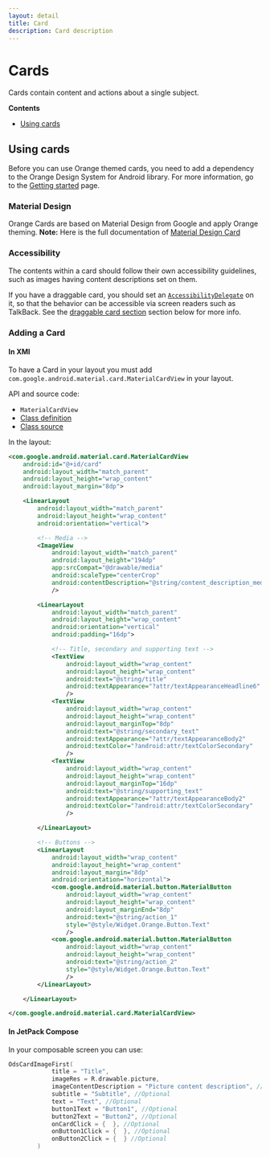 ```yaml
---
layout: detail
title: Card
description: Card description
---
```


# Cards

Cards contain content and actions about a single subject.

**Contents**

*   [Using cards](#using-cards)

## Using cards

Before you can use Orange themed cards, you need to add a dependency to the Orange Design System
for Android library. For more information, go to the
[Getting started](../getting-started.md) page.

### Material Design

Orange Cards are based on Material Design from Google and apply Orange theming.
**Note:** Here is the full documentation
of [Material Design Card](https://material.io/components/cards/)

### Accessibility

The contents within a card should follow their own accessibility guidelines,
such as images having content descriptions set on them.

If you have a draggable card, you should set an
[`AccessibilityDelegate`](https://developer.android.com/reference/android/view/View.AccessibilityDelegate)
on it, so that the behavior can be accessible via screen readers such as
TalkBack. See the [draggable card section](https://material.io/components/cards/android#making-a-card-draggable) section
below for more info.

### Adding a Card

#### In XMl

To have a Card in your layout you must add `com.google.android.material.card.MaterialCardView` in your layout.

API and source code:

*   `MaterialCardView`
  *   [Class definition](https://developer.android.com/reference/com/google/android/material/card/MaterialCardView)
  *   [Class source](https://github.com/material-components/material-components-android/tree/master/lib/java/com/google/android/material/card/MaterialCardView.java)

In the layout:

```xml
<com.google.android.material.card.MaterialCardView
    android:id="@+id/card"
    android:layout_width="match_parent"
    android:layout_height="wrap_content"
    android:layout_margin="8dp">

    <LinearLayout
        android:layout_width="match_parent"
        android:layout_height="wrap_content"
        android:orientation="vertical">

        <!-- Media -->
        <ImageView
            android:layout_width="match_parent"
            android:layout_height="194dp"
            app:srcCompat="@drawable/media"
            android:scaleType="centerCrop"
            android:contentDescription="@string/content_description_media"
            />

        <LinearLayout
            android:layout_width="match_parent"
            android:layout_height="wrap_content"
            android:orientation="vertical"
            android:padding="16dp">

            <!-- Title, secondary and supporting text -->
            <TextView
                android:layout_width="wrap_content"
                android:layout_height="wrap_content"
                android:text="@string/title"
                android:textAppearance="?attr/textAppearanceHeadline6"
                />
            <TextView
                android:layout_width="wrap_content"
                android:layout_height="wrap_content"
                android:layout_marginTop="8dp"
                android:text="@string/secondary_text"
                android:textAppearance="?attr/textAppearanceBody2"
                android:textColor="?android:attr/textColorSecondary"
                />
            <TextView
                android:layout_width="wrap_content"
                android:layout_height="wrap_content"
                android:layout_marginTop="16dp"
                android:text="@string/supporting_text"
                android:textAppearance="?attr/textAppearanceBody2"
                android:textColor="?android:attr/textColorSecondary"
                />

        </LinearLayout>

        <!-- Buttons -->
        <LinearLayout
            android:layout_width="wrap_content"
            android:layout_height="wrap_content"
            android:layout_margin="8dp"
            android:orientation="horizontal">
            <com.google.android.material.button.MaterialButton
                android:layout_width="wrap_content"
                android:layout_height="wrap_content"
                android:layout_marginEnd="8dp"
                android:text="@string/action_1"
                style="@style/Widget.Orange.Button.Text"
                />
            <com.google.android.material.button.MaterialButton
                android:layout_width="wrap_content"
                android:layout_height="wrap_content"
                android:text="@string/action_2"
                style="@style/Widget.Orange.Button.Text"
                />
        </LinearLayout>

    </LinearLayout>

</com.google.android.material.card.MaterialCardView>
```

#### In JetPack Compose

In your composable screen you can use:

```kotlin
OdsCardImageFirst(
            title = "Title",
            imageRes = R.drawable.picture,
            imageContentDescription = "Picture content description", //Optional
            subtitle = "Subtitle", //Optional
            text = "Text", //Optional
            button1Text = "Button1", //Optional
            button2Text = "Button2", //Optional
            onCardClick = {  }, //Optional
            onButton1Click = {  }, //Optional
            onButton2Click = {  } //Optional
        )
```